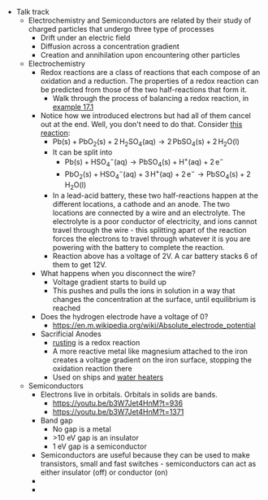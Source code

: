 - Talk track
	- Electrochemistry and Semiconductors are related by their study of charged particles that undergo three type of processes
		- Drift under an electric field
		- Diffusion across a concentration gradient
		- Creation and annihilation upon encountering other particles
	- Electrochemistry
		- Redox reactions are a class of reactions that each compose of an oxidation and a reduction. The properties of a redox reaction can be predicted from those of the two half-reactions that form it.
			- Walk through the process of balancing a redox reaction, in [example 17.1](https://openstax.org/books/chemistry-2e/pages/17-1-review-of-redox-chemistry)
		- Notice how we introduced electrons but had all of them cancel out at the end. Well, you don't need to do that. Consider [this reaction](https://en.wikipedia.org/wiki/Lead%E2%80%93acid_battery):
			- $\mathrm{Pb(s)} + \mathrm{PbO_2(s)} + 2\,\mathrm{H_2SO_4(aq)} \rightarrow 2\,\mathrm{PbSO_4(s)} + 2\,\mathrm{H_2O(l)}$
			- It can be split into
				- $\mathrm{Pb(s)} + \mathrm{HSO_4^{-}(aq)} \rightarrow \mathrm{PbSO_4(s)} + \mathrm{H^{+}(aq)} + 2\,\mathrm{e^{-}}$
				- $\mathrm{PbO_2(s)} + \mathrm{HSO_4^{-}(aq)} + 3\,\mathrm{H^{+}(aq)} + 2\,\mathrm{e^{-}} \rightarrow \mathrm{PbSO_4(s)} + 2\,\mathrm{H_2O(l)}$
			- In a lead-acid battery, these two half-reactions happen at the different locations, a cathode and an anode. The two locations are connected by a wire and an electrolyte. The electrolyte is a poor conductor of electricity, and ions cannot travel through the wire - this splitting apart of the reaction forces the electrons to travel through whatever it is you are powering with the battery to complete the reaction.
			- Reaction above has a voltage of 2V. A car battery stacks 6 of them to get 12V.
		- What happens when you disconnect the wire?
			- Voltage gradient starts to build up
			- This pushes and pulls the ions in solution in a way that changes the concentration at the surface, until equilibrium is reached
		- Does the hydrogen electrode have a voltage of 0?
			- https://en.m.wikipedia.org/wiki/Absolute_electrode_potential
		- Sacrificial Anodes
			- [rusting](https://openstax.org/books/chemistry-2e/pages/17-6-corrosion) is a redox reaction
			- A more reactive metal like magnesium attached to the iron creates a voltage gradient on the iron surface, stopping the oxidation reaction there
			- Used on ships and [water heaters](https://www.youtube.com/watch?v=pN-h4VjXEGE)
	- Semiconductors
		- Electrons live in orbitals. Orbitals in solids are bands.
			- https://youtu.be/b3W7Jet4HnM?t=936
			- https://youtu.be/b3W7Jet4HnM?t=1371
		- Band gap
			- No gap is a metal
			- \>10 eV gap is an insulator
			- 1 eV gap is a semiconductor
		- Semiconductors are useful because they can be used to make transistors, small and fast switches - semiconductors can act as either insulator (off) or conductor (on)
		-
		-